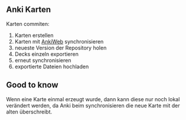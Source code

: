 ## Anki Karten

Karten commiten:
1. Karten erstellen
2. Karten mit [AnkiWeb](https://ankiweb.net) synchronisieren
3. neueste Version der Repository holen
4. Decks einzeln exportieren 
5. erneut synchronisieren
6. exportierte Dateien hochladen

## Good to know
Wenn eine Karte einmal erzeugt wurde, dann kann diese nur noch lokal verändert werden, da Anki beim synchronisieren die neue Karte mit der alten überschreibt.



